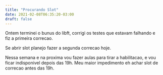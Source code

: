 ```yaml
---
title: "Procurando Slot"
date: 2021-02-08T06:35:20-03:00
draft: false
---
```


Ontem terminei o bunus do libft, corrigi os testes que estavam falhando e fiz a primeira correcao.

Se abrir slot planejo fazer a segunda correcao hoje.

Nessa semana e na proxima vou fazer aulas para tirar a habilitacao, e vou ficar indisponivel depois das 19h. Meu maior impedimento eh achar slot de correcao antes das 19h.
